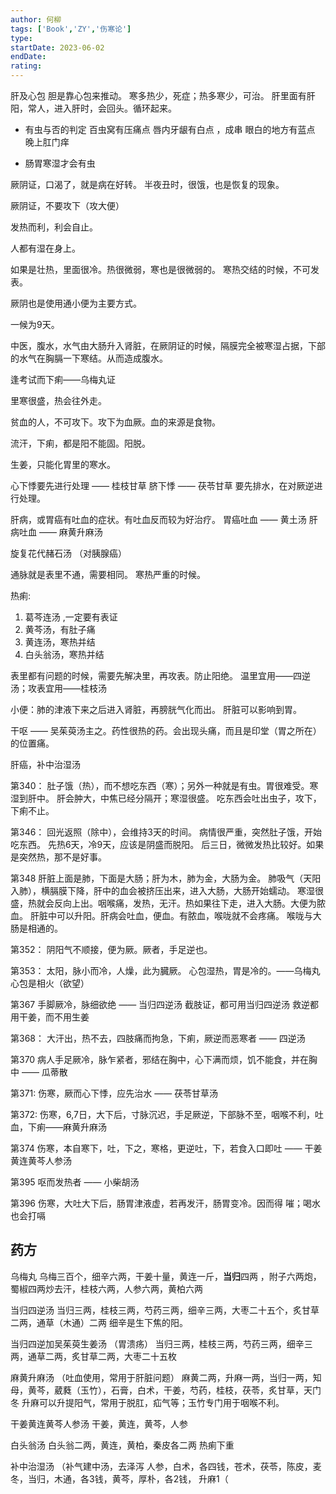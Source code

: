 ```yaml
---
author: 何柳
tags: ['Book','ZY','伤寒论']
type: 
startDate: 2023-06-02
endDate:
rating: 
---
```


肝及心包 
胆是靠心包来推动。
寒多热少，死症；热多寒少，可治。
肝里面有肝阳，常人，进入肝时，会回头。循环起来。

- 有虫与否的判定
百虫窝有压痛点 
唇内牙龈有白点 ，成串 
眼白的地方有蓝点 
晚上肛门痒

- 肠胃寒湿才会有虫


厥阴证，口渴了，就是病在好转。
半夜丑时，很饿，也是恢复的现象。

厥阴证，不要攻下（攻大便）

发热而利，利会自止。

人都有湿在身上。

如果是壮热，里面很冷。热很微弱，寒也是很微弱的。
寒热交结的时候，不可发表。


厥阴也是使用通小便为主要方式。

一候为9天。


中医，腹水，水气由大肠升入肾脏，在厥阴证的时候，隔膜完全被寒湿占据，下部的水气在胸膈一下寒结。从而造成腹水。


逢考试而下痢——乌梅丸证


里寒很盛，热会往外走。 

贫血的人，不可攻下。攻下为血厥。血的来源是食物。

流汗，下痢，都是阳不能固。阳脱。


生姜，只能化胃里的寒水。


心下悸要先进行处理 —— 桂枝甘草 
脐下悸 —— 茯苓甘草
要先排水，在对厥逆进行处理。


肝病，或胃癌有吐血的症状。有吐血反而较为好治疗。
胃癌吐血 —— 黄土汤 
肝病吐血 —— 麻黄升麻汤

旋复花代赭石汤 （对胰腺癌）

通脉就是表里不通，需要相同。 寒热严重的时候。 


热痢:
1. 葛芩连汤 ,一定要有表证 
2. 黄芩汤，有肚子痛 
3. 黄连汤，寒热并结 
4. 白头翁汤，寒热并结


表里都有问题的时候，需要先解决里，再攻表。防止阳绝。
温里宜用——四逆汤；攻表宜用——桂枝汤


小便：肺的津液下来之后进入肾脏，再膀胱气化而出。
肝脏可以影响到胃。

干呕 —— 吴茱萸汤主之。药性很热的药。会出现头痛，而且是印堂（胃之所在）的位置痛。


肝癌，补中治湿汤











第340： 
	肚子饿（热），而不想吃东西（寒）；另外一种就是有虫。胃很难受。寒湿到肝中。
	肝会肿大，中焦已经分隔开；寒湿很盛。
	吃东西会吐出虫子，攻下，下痢不止。

第346： 
	回光返照（除中），会维持3天的时间。 
	病情很严重，突然肚子饿，开始吃东西。
	先热6天，冷9天，应该是阴盛而脱阳。
	后三日，微微发热比较好。如果是突然热，那不是好事。

第348 
	肝脏上面是肺，下面是大肠；肝为木，肺为金，大肠为金。
	肺吸气（天阳入肺），横膈膜下降，肝中的血会被挤压出来，进入大肠，大肠开始蠕动。
	寒湿很盛，热就会反向上出。咽喉痛，发热，无汗。热如果往下走，进入大肠。大便为脓血。
	肝脏中可以升阳。肝病会吐血，便血。有脓血，喉咙就不会疼痛。
	喉咙与大肠是相通的。 

第352： 
	阴阳气不顺接，便为厥。厥者，手足逆也。


第353： 
	太阳，脉小而冷，人燥，此为臓厥。
	心包湿热，胃是冷的。——乌梅丸 
	心包是相火（欲望）


第367
	手脚厥冷，脉细欲绝 —— 当归四逆汤 
	截肢证，都可用当归四逆汤
	救逆都用干姜，而不用生姜

第368： 
	大汗出，热不去，四肢痛而拘急，下痢，厥逆而恶寒者 —— 四逆汤 


第370 
	病人手足厥冷，脉乍紧者，邪结在胸中，心下满而烦，饥不能食，并在胸中 —— 瓜蒂散


第371: 
	伤寒，厥而心下悸，应先治水 —— 茯苓甘草汤 

第372:
	伤寒，6,7日，大下后，寸脉沉迟，手足厥逆，下部脉不至，咽喉不利，吐血，下痢——麻黄升麻汤 


第374 
	伤寒，本自寒下，吐，下之，寒格，更逆吐，下，若食入口即吐 —— 干姜黄连黄芩人参汤 


第395 
	呕而发热者 —— 小柴胡汤 

第396
	伤寒，大吐大下后，肠胃津液虚，若再发汗，肠胃变冷。因而得 嗺；喝水也会打嗝






















## 药方 

乌梅丸 
	乌梅三百个，细辛六两，干姜十量，黄连一斤，**当归**四两 ，附子六两炮，蜀椒四两炒去汗，桂枝六两，人参六两，黄柏六两


当归四逆汤 
	当归三两，桂枝三两，芍药三两，细辛三两，大枣二十五个，炙甘草二两，通草（木通）二两
	细辛是生下焦的阳。

当归四逆加吴茱萸生姜汤 （胃溃疡）
	当归三两，桂枝三两，芍药三两，细辛三两，通草二两，炙甘草二两，大枣二十五枚

麻黄升麻汤 （吐血使用，常用于肝脏问题）
	麻黄二两，升麻一两，当归一两，知母，黄芩，葳蕤（玉竹），石膏，白术，干姜，芍药，桂枝，茯苓，炙甘草，天门冬
	升麻可以升提阳气，常用于脱肛，疝气等；玉竹专门用于咽喉不利。

干姜黄连黄芩人参汤 
	干姜，黄连，黄芩，人参


白头翁汤 
	白头翁二两，黄连，黄柏，秦皮各二两
	热痢下重 
	


补中治湿汤 （补气建中汤，去泽泻
	人参，白术，各四钱，苍术，茯苓，陈皮，麦冬，当归，木通，各3钱，黄芩，厚朴，各2钱，
	升麻1（



